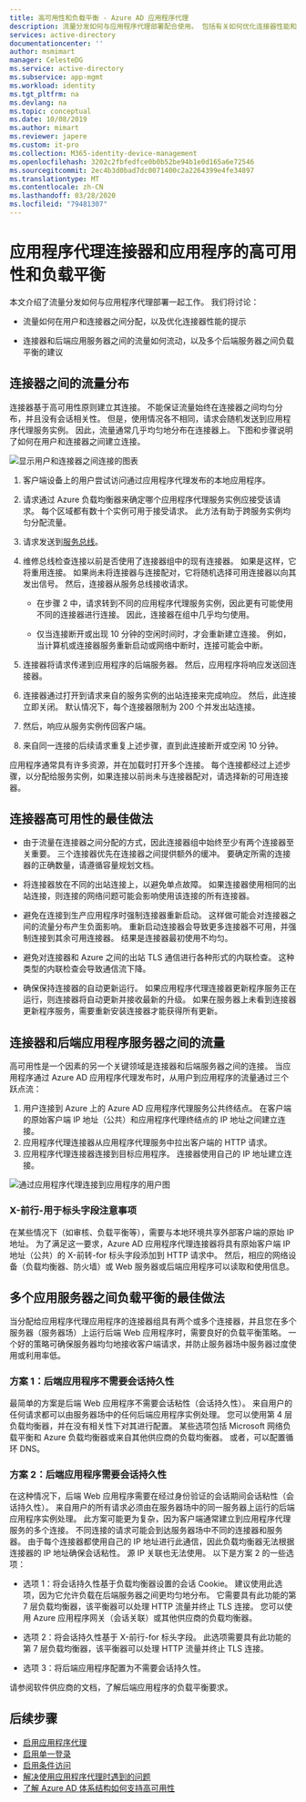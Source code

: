 ```yaml
---
title: 高可用性和负载平衡 - Azure AD 应用程序代理
description: 流量分发如何与应用程序代理部署配合使用。 包括有关如何优化连接器性能和为后端服务器使用负载平衡的提示。
services: active-directory
documentationcenter: ''
author: msmimart
manager: CelesteDG
ms.service: active-directory
ms.subservice: app-mgmt
ms.workload: identity
ms.tgt_pltfrm: na
ms.devlang: na
ms.topic: conceptual
ms.date: 10/08/2019
ms.author: mimart
ms.reviewer: japere
ms.custom: it-pro
ms.collection: M365-identity-device-management
ms.openlocfilehash: 3202c2fbfedfce0b0b52be94b1e0d165a6e72546
ms.sourcegitcommit: 2ec4b3d0bad7dc0071400c2a2264399e4fe34897
ms.translationtype: MT
ms.contentlocale: zh-CN
ms.lasthandoff: 03/28/2020
ms.locfileid: "79481307"
---
```

# <a name="high-availability-and-load-balancing-of-your-application-proxy-connectors-and-applications"></a>应用程序代理连接器和应用程序的高可用性和负载平衡

本文介绍了流量分发如何与应用程序代理部署一起工作。 我们将讨论：

- 流量如何在用户和连接器之间分配，以及优化连接器性能的提示

- 连接器和后端应用服务器之间的流量如何流动，以及多个后端服务器之间负载平衡的建议

## <a name="traffic-distribution-across-connectors"></a>连接器之间的流量分布

连接器基于高可用性原则建立其连接。 不能保证流量始终在连接器之间均匀分布，并且没有会话相关性。 但是，使用情况各不相同，请求会随机发送到应用程序代理服务实例。 因此，流量通常几乎均匀地分布在连接器上。 下图和步骤说明了如何在用户和连接器之间建立连接。

![显示用户和连接器之间连接的图表](media/application-proxy-high-availability-load-balancing/application-proxy-connections.png)

1. 客户端设备上的用户尝试访问通过应用程序代理发布的本地应用程序。
2. 请求通过 Azure 负载均衡器来确定哪个应用程序代理服务实例应接受该请求。 每个区域都有数十个实例可用于接受请求。 此方法有助于跨服务实例均匀分配流量。
3. 请求发送到[服务总线](https://docs.microsoft.com/azure/service-bus-messaging/)。
4. 维修总线检查连接以前是否使用了连接器组中的现有连接器。 如果是这样，它将重用连接。 如果尚未将连接器与连接配对，它将随机选择可用连接器以向其发出信号。 然后，连接器从服务总线接收请求。

   - 在步骤 2 中，请求转到不同的应用程序代理服务实例，因此更有可能使用不同的连接器进行连接。 因此，连接器在组中几乎均匀使用。

   - 仅当连接断开或出现 10 分钟的空闲时间时，才会重新建立连接。 例如，当计算机或连接器服务重新启动或网络中断时，连接可能会中断。

5. 连接器将请求传递到应用程序的后端服务器。 然后，应用程序将响应发送回连接器。
6. 连接器通过打开到请求来自的服务实例的出站连接来完成响应。 然后，此连接立即关闭。 默认情况下，每个连接器限制为 200 个并发出站连接。
7. 然后，响应从服务实例传回客户端。
8. 来自同一连接的后续请求重复上述步骤，直到此连接断开或空闲 10 分钟。

应用程序通常具有许多资源，并在加载时打开多个连接。 每个连接都经过上述步骤，以分配给服务实例，如果连接以前尚未与连接器配对，请选择新的可用连接器。


## <a name="best-practices-for-high-availability-of-connectors"></a>连接器高可用性的最佳做法

- 由于流量在连接器之间分配的方式，因此连接器组中始终至少有两个连接器至关重要。 三个连接器优先在连接器之间提供额外的缓冲。 要确定所需的连接器的正确数量，请遵循容量规划文档。

- 将连接器放在不同的出站连接上，以避免单点故障。 如果连接器使用相同的出站连接，则连接的网络问题可能会影响使用该连接的所有连接器。

- 避免在连接到生产应用程序时强制连接器重新启动。 这样做可能会对连接器之间的流量分布产生负面影响。 重新启动连接器会导致更多连接器不可用，并强制连接到其余可用连接器。 结果是连接器最初使用不均匀。

- 避免对连接器和 Azure 之间的出站 TLS 通信进行各种形式的内联检查。 这种类型的内联检查会导致通信流下降。

- 确保保持连接器的自动更新运行。 如果应用程序代理连接器更新程序服务正在运行，则连接器将自动更新并接收最新的升级。 如果在服务器上未看到连接器更新程序服务，需要重新安装连接器才能获得所有更新。

## <a name="traffic-flow-between-connectors-and-back-end-application-servers"></a>连接器和后端应用程序服务器之间的流量

高可用性是一个因素的另一个关键领域是连接器和后端服务器之间的连接。 当应用程序通过 Azure AD 应用程序代理发布时，从用户到应用程序的流量通过三个跃点流：

1. 用户连接到 Azure 上的 Azure AD 应用程序代理服务公共终结点。 在客户端的原始客户端 IP 地址（公共）和应用程序代理终结点的 IP 地址之间建立连接。
2. 应用程序代理连接器从应用程序代理服务中拉出客户端的 HTTP 请求。
3. 应用程序代理连接器连接到目标应用程序。 连接器使用自己的 IP 地址建立连接。

![通过应用程序代理连接到应用程序的用户图](media/application-proxy-high-availability-load-balancing/application-proxy-three-hops.png)

### <a name="x-forwarded-for-header-field-considerations"></a>X-前行-用于标头字段注意事项
在某些情况下（如审核、负载平衡等），需要与本地环境共享外部客户端的原始 IP 地址。 为了满足这一要求，Azure AD 应用程序代理连接器将具有原始客户端 IP 地址（公共）的 X-前转-for 标头字段添加到 HTTP 请求中。 然后，相应的网络设备（负载均衡器、防火墙）或 Web 服务器或后端应用程序可以读取和使用信息。

## <a name="best-practices-for-load-balancing-among-multiple-app-servers"></a>多个应用服务器之间负载平衡的最佳做法
当分配给应用程序代理应用程序的连接器组具有两个或多个连接器，并且您在多个服务器（服务器场）上运行后端 Web 应用程序时，需要良好的负载平衡策略。 一个好的策略可确保服务器均匀地接收客户端请求，并防止服务器场中服务器过度使用或利用率低。
### <a name="scenario-1-back-end-application-does-not-require-session-persistence"></a>方案 1：后端应用程序不需要会话持久性
最简单的方案是后端 Web 应用程序不需要会话粘性（会话持久性）。 来自用户的任何请求都可以由服务器场中的任何后端应用程序实例处理。 您可以使用第 4 层负载均衡器，并在没有相关性下对其进行配置。 某些选项包括 Microsoft 网络负载平衡和 Azure 负载均衡器或来自其他供应商的负载均衡器。 或者，可以配置循环 DNS。
### <a name="scenario-2-back-end-application-requires-session-persistence"></a>方案 2：后端应用程序需要会话持久性
在这种情况下，后端 Web 应用程序需要在经过身份验证的会话期间会话粘性（会话持久性）。 来自用户的所有请求必须由在服务器场中的同一服务器上运行的后端应用程序实例处理。
此方案可能更为复杂，因为客户端通常建立到应用程序代理服务的多个连接。 不同连接的请求可能会到达服务器场中不同的连接器和服务器。 由于每个连接器都使用自己的 IP 地址进行此通信，因此负载均衡器无法根据连接器的 IP 地址确保会话粘性。 源 IP 关联也无法使用。
以下是方案 2 的一些选项：

- 选项 1：将会话持久性基于负载均衡器设置的会话 Cookie。 建议使用此选项，因为它允许负载在后端服务器之间更均匀地分布。 它需要具有此功能的第 7 层负载均衡器，该平衡器可以处理 HTTP 流量并终止 TLS 连接。 您可以使用 Azure 应用程序网关（会话关联）或其他供应商的负载均衡器。

- 选项 2：将会话持久性基于 X-前行-for 标头字段。 此选项需要具有此功能的第 7 层负载均衡器，该平衡器可以处理 HTTP 流量并终止 TLS 连接。  

- 选项 3：将后端应用程序配置为不需要会话持久性。

请参阅软件供应商的文档，了解后端应用程序的负载平衡要求。

## <a name="next-steps"></a>后续步骤

- [启用应用程序代理](application-proxy-add-on-premises-application.md)
- [启用单一登录](application-proxy-configure-single-sign-on-with-kcd.md)
- [启用条件访问](application-proxy-integrate-with-sharepoint-server.md)
- [解决使用应用程序代理时遇到的问题](application-proxy-troubleshoot.md)
- [了解 Azure AD 体系结构如何支持高可用性](https://docs.microsoft.com/azure/active-directory/fundamentals/active-directory-architecture)
